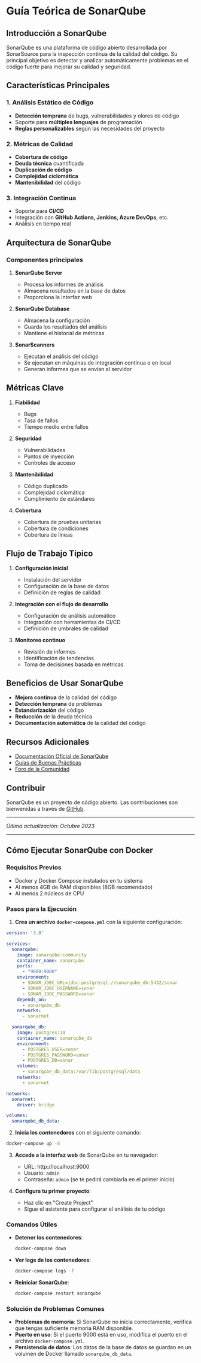 # Guía Teórica de SonarQube
## Introducción a SonarQube

SonarQube es una plataforma de código abierto desarrollada por SonarSource para la inspección continua de la calidad del código. Su principal objetivo es detectar y analizar automáticamente problemas en el código fuerte para mejorar su calidad y seguridad.

## Características Principales

### 1. Análisis Estático de Código

- **Detección temprana** de bugs, vulnerabilidades y olores de código
- Soporte para **múltiples lenguajes** de programación
- **Reglas personalizables** según las necesidades del proyecto

### 2. Métricas de Calidad

- **Cobertura de código**
- **Deuda técnica** cuantificada
- **Duplicación de código**
- **Complejidad ciclomática**
- **Mantenibilidad** del código

### 3. Integración Continua

- Soporte para **CI/CD**
- Integración con **GitHub Actions, Jenkins, Azure DevOps**, etc.
- Análisis en tiempo real

## Arquitectura de SonarQube

### Componentes principales

1. **SonarQube Server**
   - Procesa los informes de análisis
   - Almacena resultados en la base de datos
   - Proporciona la interfaz web

2. **SonarQube Database**
   - Almacena la configuración
   - Guarda los resultados del análisis
   - Mantiene el historial de métricas

3. **SonarScanners**
   - Ejecutan el análisis del código
   - Se ejecutan en máquinas de integración continua o en local
   - Generan informes que se envían al servidor

## Métricas Clave

1. **Fiabilidad**
   - Bugs
   - Tasa de fallos
   - Tiempo medio entre fallos

2. **Seguridad**
   - Vulnerabilidades
   - Puntos de inyección
   - Controles de acceso

3. **Mantenibilidad**
   - Código duplicado
   - Complejidad ciclomática
   - Cumplimiento de estándares

4. **Cobertura**
   - Cobertura de pruebas unitarias
   - Cobertura de condiciones
   - Cobertura de líneas

## Flujo de Trabajo Típico

1. **Configuración inicial**
   - Instalación del servidor
   - Configuración de la base de datos
   - Definición de reglas de calidad

2. **Integración con el flujo de desarrollo**
   - Configuración de análisis automático
   - Integración con herramientas de CI/CD
   - Definición de umbrales de calidad

3. **Monitoreo continuo**
   - Revisión de informes
   - Identificación de tendencias
   - Toma de decisiones basada en métricas

## Beneficios de Usar SonarQube

- **Mejora continua** de la calidad del código
- **Detección temprana** de problemas
- **Estandarización** del código
- **Reducción** de la deuda técnica
- **Documentación automática** de la calidad del código

## Recursos Adicionales

- [Documentación Oficial de SonarQube](https://docs.sonarqube.org/)
- [Guías de Buenas Prácticas](https://docs.sonarqube.org/latest/user-guide/concepts/)
- [Foro de la Comunidad](https://community.sonarsource.com/)

## Contribuir

SonarQube es un proyecto de código abierto. Las contribuciones son bienvenidas a través de [GitHub](https://github.com/SonarSource/sonarqube).

---
*Última actualización: Octubre 2023*


---

## Cómo Ejecutar SonarQube con Docker

### Requisitos Previos

- Docker y Docker Compose instalados en tu sistema
- Al menos 4GB de RAM disponibles (8GB recomendado)
- Al menos 2 núcleos de CPU

### Pasos para la Ejecución

1. **Crea un archivo `docker-compose.yml`** con la siguiente configuración:

```yaml
version: '3.8'

services:
  sonarqube:
    image: sonarqube:community
    container_name: sonarqube
    ports:
      - "9000:9000"
    environment:
      - SONAR_JDBC_URL=jdbc:postgresql://sonarqube_db:5432/sonar
      - SONAR_JDBC_USERNAME=sonar
      - SONAR_JDBC_PASSWORD=sonar
    depends_on:
      - sonarqube_db
    networks:
      - sonarnet

  sonarqube_db:
    image: postgres:14
    container_name: sonarqube_db
    environment:
      - POSTGRES_USER=sonar
      - POSTGRES_PASSWORD=sonar
      - POSTGRES_DB=sonar
    volumes:
      - sonarqube_db_data:/var/lib/postgresql/data
    networks:
      - sonarnet

networks:
  sonarnet:
    driver: bridge

volumes:
  sonarqube_db_data:
```

2. **Inicia los contenedores** con el siguiente comando:

```bash
docker-compose up -d
```

3. **Accede a la interfaz web** de SonarQube en tu navegador:
   - URL: http://localhost:9000
   - Usuario: `admin`
   - Contraseña: `admin` (se te pedirá cambiarla en el primer inicio)

4. **Configura tu primer proyecto**:
   - Haz clic en "Create Project"
   - Sigue el asistente para configurar el análisis de tu código

### Comandos Útiles

- **Detener los contenedores**:
  ```bash
  docker-compose down
  ```

- **Ver logs de los contenedores**:
  ```bash
  docker-compose logs -f
  ```

- **Reiniciar SonarQube**:
  ```bash
  docker-compose restart sonarqube
  ```

### Solución de Problemas Comunes

- **Problemas de memoria**: Si SonarQube no inicia correctamente, verifica que tengas suficiente memoria RAM disponible.
- **Puerto en uso**: Si el puerto 9000 está en uso, modifica el puerto en el archivo `docker-compose.yml`.
- **Persistencia de datos**: Los datos de la base de datos se guardan en un volumen de Docker llamado `sonarqube_db_data`.